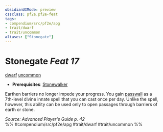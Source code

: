 ```yaml
---
obsidianUIMode: preview
cssclass: pf2e,pf2e-feat
tags:
- compendium/src/pf2e/apg
- trait/dwarf
- trait/uncommon
aliases: ["Stonegate"]
---
```

# Stonegate  *Feat 17*  
[dwarf](../../rules/traits/dwarf.md)  [uncommon](../../rules/traits/uncommon.md)  

- **Prerequisites**: [Stonewalker](stonewalker.md)

Earthen barriers no longer impede your progress. You gain [passwall](../spells/passwall.md) as a 7th-level divine innate spell that you can cast once per day. Unlike the spell, however, this ability can be used only to open passages through barriers of earth or stone.

*Source: Advanced Player's Guide p. 42*  
%% #compendium/src/pf2e/apg #trait/dwarf #trait/uncommon %%